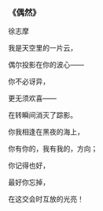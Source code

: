 ### 《偶然》

 徐志摩

我是天空里的一片云，

偶尔投影在你的波心——

你不必讶异，

更无须欢喜——

在转瞬间消灭了踪影。

你我相逢在黑夜的海上，

你有你的，我有我的，方向；

你记得也好，

最好你忘掉，

在这交会时互放的光亮！
